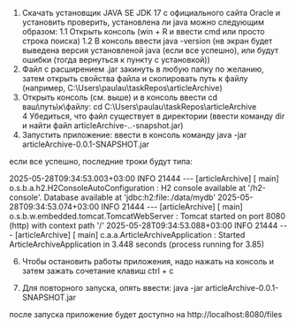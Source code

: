 1. Скачать установщик JAVA SE JDK 17 с официального сайта Oracle и установить
  проверить, установлена ли java можно следующим образом:
  1.1 Открыть консоль (win + R и ввести cmd или просто строка поиска)
  1.2 В консоль ввести java -version
      (нв экран будет выведена версия установленой java (если все успешно), или будут ошибки (тогда вернуться к пункту с установкой))
2. Файл с расширением .jar закинуть в любую папку по желанию, затем открыть свойства файла и скопировать путь к файлу 
  (например, C:\Users\paulau\taskRepos\articleArchive\)
3. Открыть консоль (см. выше) и в консоль ввести cd ваш\путь\к\файлу\:
  cd C:\Users\paulau\taskRepos\articleArchive\
4 Убедиться, что файл существует в директории (ввести команду dir и найти файл articleArchive-..-snapshot.jar)
5. Запустить приложение: ввести в консоль команду 
  java -jar articleArchive-0.0.1-SNAPSHOT.jar

  если все успешно, последние троки будут типа:

2025-05-28T09:34:53.003+03:00  INFO 21444 --- [articleArchive] [           main] o.s.b.a.h2.H2ConsoleAutoConfiguration    : H2 console available at '/h2-console'. Database available at 'jdbc:h2:file:./data/mydb'
2025-05-28T09:34:53.074+03:00  INFO 21444 --- [articleArchive] [           main] o.s.b.w.embedded.tomcat.TomcatWebServer  : Tomcat started on port 8080 (http) with context path '/'
2025-05-28T09:34:53.088+03:00  INFO 21444 --- [articleArchive] [           main] c.a.a.ArticleArchiveApplication          : Started ArticleArchiveApplication in 3.448 seconds (process running for 3.85)

6. Чтобы остановить работы приложения, надо нажать на консоль и затем зажать сочетание клавиш ctrl + c

7. Для повторного запуска, опять ввести: java -jar articleArchive-0.0.1-SNAPSHOT.jar

после запуска приложение будет доступно на http://localhost:8080/files

